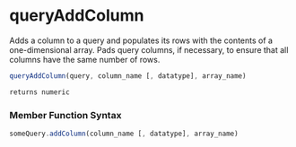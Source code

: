 # queryAddColumn

 Adds a column to a query and populates its rows with the
 contents of a one-dimensional array. Pads query columns,
 if necessary, to ensure that all columns have the same number
 of rows.

```javascript
queryAddColumn(query, column_name [, datatype], array_name)
```

```javascript
returns numeric
```
### Member Function Syntax

```javascript
someQuery.addColumn(column_name [, datatype], array_name)
```
